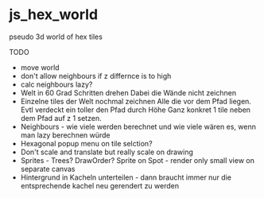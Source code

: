 # js_hex_world

pseudo 3d world of hex tiles

TODO

- move world
- don't allow neighbours if z differnce is to high
- calc neighbours lazy?
- Welt in 60 Grad Schritten drehen
  Dabei die Wände nicht zeichnen
- Einzelne tiles der Welt nochmal zeichnen
  Alle die vor dem Pfad liegen. Evtl verdeckt ein toller den Pfad durch Höhe
  Ganz konkret 1 tile neben dem Pfad auf z 1 setzen.
- Neighbours - wie viele werden berechnet und wie viele wären es, wenn man lazy berechnen würde
- Hexagonal popup menu on tile selction?
- Don't scale and translate but really scale on drawing
- Sprites - Trees? DrawOrder? Sprite on Spot - render only small view on separate canvas
- Hintergrund in Kacheln unterteilen - dann braucht immer nur die entsprechende kachel neu gerendert zu werden